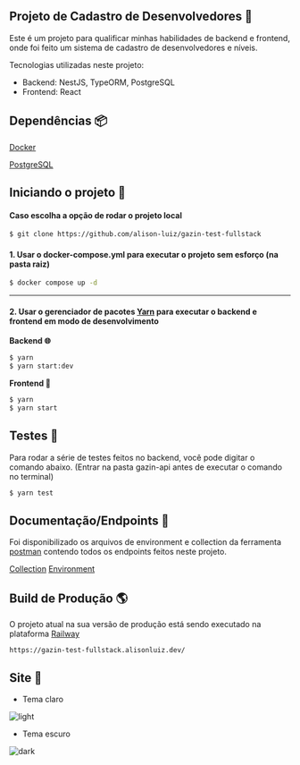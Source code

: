 
## Projeto de Cadastro de Desenvolvedores 🚀

Este é um projeto para qualificar minhas habilidades de backend e frontend, onde foi feito um sistema de cadastro de desenvolvedores e níveis.

Tecnologias utilizadas neste projeto:

 - Backend: NestJS, TypeORM, PostgreSQL
 - Frontend: React

##  Dependências 📦

[Docker](https://www.docker.com/)

[PostgreSQL](https://www.postgresql.org/) 


## Iniciando o projeto 🚩

#### Caso escolha a opção de rodar o projeto local
```bash
$ git clone https://github.com/alison-luiz/gazin-test-fullstack
```

#### 1. Usar o docker-compose.yml para executar o projeto sem esforço (na pasta raiz)
```bash
$ docker compose up -d
```

---

#### 2. Usar o gerenciador de pacotes [Yarn](https://yarnpkg.com/) para executar o backend e frontend em modo de desenvolvimento

**Backend 🌐**
```bash
$ yarn
$ yarn start:dev
```
**Frontend 🎨**
```bash
$ yarn
$ yarn start
```
## Testes 🧪
Para rodar a série de testes feitos no backend, você pode digitar o comando abaixo.
(Entrar na pasta gazin-api antes de executar o comando no terminal)
```bash
$ yarn test
```

## Documentação/Endpoints 📁

Foi disponibilizado os arquivos de environment e collection da ferramenta [postman](https://www.postman.com/) contendo todos os endpoints feitos neste projeto.

[Collection](https://github.com/alison-luiz/gazin-test-fullstack/blob/main/Gazin%20Test%20FullStack.postman_collection.json)
[Environment](https://github.com/alison-luiz/gazin-test-fullstack/blob/main/Gazin%20Test%20FullStack.postman_environment.json)


## Build de Produção 🌎

O projeto atual na sua versão de produção está sendo executado na plataforma [Railway](https://railway.app/)

`https://gazin-test-fullstack.alisonluiz.dev/`

## Site 📸

- Tema claro

![light](https://github.com/alison-luiz/gazin-test-fullstack/assets/89758128/b4927091-cf9c-438a-8b51-cdbddf93b313)

- Tema escuro

![dark](https://github.com/alison-luiz/gazin-test-fullstack/assets/89758128/4106e1b7-edc6-4c5f-8125-9d8a5cf4f215)
